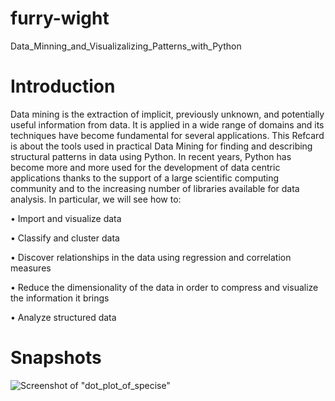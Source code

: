furry-wight
===========

Data_Minning_and_Visualizalizing_Patterns_with_Python

Introduction
===========

Data mining is the extraction of implicit, previously unknown, and
potentially useful information from data. It is applied in a wide range
of domains and its techniques have become fundamental for several
applications.
This Refcard is about the tools used in practical Data Mining for finding
and describing structural patterns in data using Python. In recent years,
Python has become more and more used for the development of data
centric applications thanks to the support of a large scientific computing
community and to the increasing number of libraries available for data
analysis. In particular, we will see how to:

• Import and visualize data

• Classify and cluster data

• Discover relationships in the data using regression and
correlation measures

• Reduce the dimensionality of the data in order to compress
and visualize the information it brings

• Analyze structured data

Snapshots
===========

![Screenshot of "dot_plot_of_specise"](https://raw.github.com/yangboz/furry-wight/master/snapshots/dot_plot_of_specise.jpg)
